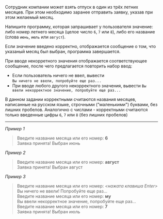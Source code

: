 Сотрудник компании может взять отпуск в один из трёх летних месяцев. При этом необходимо заранее  отправить заявку, указав при этом желаемый месяц. 

Напишите программу, которая запрашивает у пользователя значение: либо номер летнего месяца (целое число `6`, `7` или `8`), либо его название (слова `июнь`, `июль` или `август`). 

Если значение введено корректно, отображается сообщение о том, что указаный месяц был выбран, программа завершается. 

При вводе некорретного значения отображается соответствующее сообщение, после чего предлагается повторить набор ввод:  
* Если пользователь ничего не ввел, вывести  
```Вы ничего не ввели, попробуйте еще раз...```
* При вводе любого другого некорректного значения, вывести
```Вы ввели некорректное значение, попробуйте еще раз...```

В данном задании корректными считаются названия месяцев, написанные на русском языке, строчными ("маленькими") буквами, без лишних пробелов. Аналогично с числами - корректными считаются только введенные цифры `6`, `7` или `8` (без лишних пробелов)

---

_Пример 1_
> Введите название месяца или его номер: **6**  
Заявка принята! Выбран июнь

_Пример 2_
> Введите название месяца или его номер: **август**  
Заявка принята! Выбран август

_Пример 3_
> Введите название месяца или его номер: _<нажата клавиша Enter>_  
Вы ничего не ввели! Попробуйте еще раз...  
Введите название месяца или его номер: **му**  
Вы ввели некорректное значение, попробуйте еще раз...  
Введите название месяца или его номер: **7**  
Заявка принята! Выбран июль
